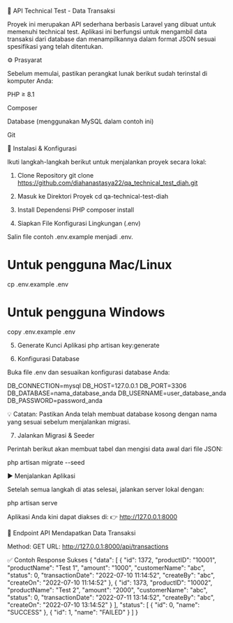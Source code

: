 🧾 API Technical Test - Data Transaksi

Proyek ini merupakan API sederhana berbasis Laravel yang dibuat untuk memenuhi technical test. Aplikasi ini berfungsi untuk mengambil data transaksi dari database dan menampilkannya dalam format JSON sesuai spesifikasi yang telah ditentukan.

⚙️ Prasyarat

Sebelum memulai, pastikan perangkat lunak berikut sudah terinstal di komputer Anda:

PHP ≥ 8.1

Composer

Database (menggunakan MySQL dalam contoh ini)

Git

🚀 Instalasi & Konfigurasi

Ikuti langkah-langkah berikut untuk menjalankan proyek secara lokal:

1. Clone Repository
git clone https://github.com/diahanastasya22/qa_technical_test_diah.git

2. Masuk ke Direktori Proyek
cd qa-technical-test-diah

3. Install Dependensi PHP
composer install

4. Siapkan File Konfigurasi Lingkungan (.env)

Salin file contoh .env.example menjadi .env.

# Untuk pengguna Mac/Linux
cp .env.example .env

# Untuk pengguna Windows
copy .env.example .env

5. Generate Kunci Aplikasi
php artisan key:generate

6. Konfigurasi Database

Buka file .env dan sesuaikan konfigurasi database Anda:

DB_CONNECTION=mysql
DB_HOST=127.0.0.1
DB_PORT=3306
DB_DATABASE=nama_database_anda
DB_USERNAME=user_database_anda
DB_PASSWORD=password_anda


💡 Catatan: Pastikan Anda telah membuat database kosong dengan nama yang sesuai sebelum menjalankan migrasi.

7. Jalankan Migrasi & Seeder

Perintah berikut akan membuat tabel dan mengisi data awal dari file JSON:

php artisan migrate --seed

▶️ Menjalankan Aplikasi

Setelah semua langkah di atas selesai, jalankan server lokal dengan:

php artisan serve


Aplikasi Anda kini dapat diakses di:
👉 http://127.0.0.1:8000

📡 Endpoint API
Mendapatkan Data Transaksi

Method: GET
URL: http://127.0.0.1:8000/api/transactions

✅ Contoh Response Sukses
{
  "data": [
    {
      "id": 1372,
      "productID": "10001",
      "productName": "Test 1",
      "amount": "1000",
      "customerName": "abc",
      "status": 0,
      "transactionDate": "2022-07-10 11:14:52",
      "createBy": "abc",
      "createOn": "2022-07-10 11:14:52"
    },
    {
      "id": 1373,
      "productID": "10002",
      "productName": "Test 2",
      "amount": "2000",
      "customerName": "abc",
      "status": 0,
      "transactionDate": "2022-07-11 13:14:52",
      "createBy": "abc",
      "createOn": "2022-07-10 13:14:52"
    }
  ],
  "status": [
    {
      "id": 0,
      "name": "SUCCESS"
    },
    {
      "id": 1,
      "name": "FAILED"
    }
  ]
}
